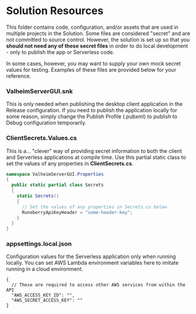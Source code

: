 # Solution Resources

This folder contains code, configuration, and/or assets that are used in multiple projects in the Solution. Some files are considered "secret" and are not committed to source control. However, the solution is set up so that you **should not need any of these secret files** in order to do local development - only to publish the app or Serverless code.

In some cases, however, you may want to supply your own mock secret values for testing. Examples of these files are provided below for your reference.

### ValheimServerGUI.snk

This is only needed when publishing the desktop client application in the Release configuration. If you need to publish the application locally for some reason, simply change the Publish Profile (.pubxml) to publish to Debug configuration temporarily.

### ClientSecrets.Values.cs

This is a... "clever" way of providing secret information to both the client and Serverless applications at compile time. Use this partial static class to set the values of any properties in **ClientSecrets.cs**.

```csharp
namespace ValheimServerGUI.Properties
{
  public static partial class Secrets
  {
    static Secrets()
    {
      // Set the values of any properties in Secrets.cs below
      RuneberryApiKeyHeader = "some-header-key";
    }
  }
}
```

### appsettings.local.json

Configuration values for the Serverless application only when running locally. You can set AWS Lambda environment variables here to imitate running in a cloud environment.

```jsonc
{
  // These are required to access other AWS services from within the API
  "AWS_ACCESS_KEY_ID": "",
  "AWS_SECRET_ACCESS_KEY": ""
}
```